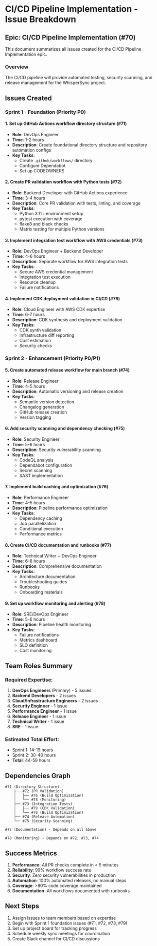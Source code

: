 # CI/CD Pipeline Implementation - Issue Breakdown

## Epic: CI/CD Pipeline Implementation (#70)

This document summarizes all issues created for the CI/CD Pipeline Implementation epic.

### Overview
The CI/CD pipeline will provide automated testing, security scanning, and release management for the WhisperSync project.

## Issues Created

### Sprint 1 - Foundation (Priority P0)

#### 1. Set up GitHub Actions workflow directory structure (#71)
- **Role**: DevOps Engineer
- **Time**: 1-2 hours
- **Description**: Create foundational directory structure and repository automation configs
- **Key Tasks**: 
  - Create `.github/workflows/` directory
  - Configure Dependabot
  - Set up CODEOWNERS

#### 2. Create PR validation workflow with Python tests (#72)
- **Role**: Backend Developer with GitHub Actions experience
- **Time**: 3-4 hours
- **Description**: Core PR validation with tests, linting, and coverage
- **Key Tasks**:
  - Python 3.11+ environment setup
  - pytest execution with coverage
  - flake8 and black checks
  - Matrix testing for multiple Python versions

#### 3. Implement integration test workflow with AWS credentials (#73)
- **Role**: DevOps Engineer + Backend Developer
- **Time**: 4-6 hours
- **Description**: Separate workflow for AWS integration tests
- **Key Tasks**:
  - Secure AWS credential management
  - Integration test execution
  - Resource cleanup
  - Failure notifications

#### 4. Implement CDK deployment validation in CI/CD (#79)
- **Role**: Cloud Engineer with AWS CDK expertise
- **Time**: 6-7 hours
- **Description**: CDK synthesis and deployment validation
- **Key Tasks**:
  - CDK synth validation
  - Infrastructure diff reporting
  - Cost estimation
  - Security checks

### Sprint 2 - Enhancement (Priority P0/P1)

#### 5. Create automated release workflow for main branch (#74)
- **Role**: Release Engineer
- **Time**: 4-5 hours
- **Description**: Automatic versioning and release creation
- **Key Tasks**:
  - Semantic version detection
  - Changelog generation
  - GitHub release creation
  - Version tagging

#### 6. Add security scanning and dependency checking (#75)
- **Role**: Security Engineer
- **Time**: 5-6 hours
- **Description**: Security vulnerability scanning
- **Key Tasks**:
  - CodeQL analysis
  - Dependabot configuration
  - Secret scanning
  - SAST implementation

#### 7. Implement build caching and optimization (#76)
- **Role**: Performance Engineer
- **Time**: 4-5 hours
- **Description**: Pipeline performance optimization
- **Key Tasks**:
  - Dependency caching
  - Job parallelization
  - Conditional execution
  - Performance metrics

#### 8. Create CI/CD documentation and runbooks (#77)
- **Role**: Technical Writer + DevOps Engineer
- **Time**: 6-8 hours
- **Description**: Comprehensive documentation
- **Key Tasks**:
  - Architecture documentation
  - Troubleshooting guides
  - Runbooks
  - Onboarding materials

#### 9. Set up workflow monitoring and alerting (#78)
- **Role**: SRE/DevOps Engineer
- **Time**: 5-6 hours
- **Description**: Pipeline health monitoring
- **Key Tasks**:
  - Failure notifications
  - Metrics dashboard
  - SLO definition
  - Cost monitoring

## Team Roles Summary

### Required Expertise:
1. **DevOps Engineers** (Primary) - 5 issues
2. **Backend Developers** - 2 issues  
3. **Cloud/Infrastructure Engineers** - 2 issues
4. **Security Engineer** - 1 issue
5. **Performance Engineer** - 1 issue
6. **Release Engineer** - 1 issue
7. **Technical Writer** - 1 issue
8. **SRE** - 1 issue

### Estimated Total Effort:
- Sprint 1: 14-19 hours
- Sprint 2: 30-40 hours
- **Total**: 44-59 hours

## Dependencies Graph

```
#71 (Directory Structure)
    ├── #72 (PR Validation)
    │   ├── #76 (Build Optimization)
    │   └── #78 (Monitoring)
    ├── #73 (Integration Tests)
    │   ├── #79 (CDK Validation)
    │   └── #76 (Build Optimization)
    ├── #74 (Release Automation)
    └── #75 (Security Scanning)
        
#77 (Documentation) - Depends on all above

#78 (Monitoring) - Depends on #72, #73, #74
```

## Success Metrics

1. **Performance**: All PR checks complete in < 5 minutes
2. **Reliability**: 99% workflow success rate
3. **Security**: Zero security vulnerabilities in production
4. **Automation**: 100% automated releases, no manual steps
5. **Coverage**: >80% code coverage maintained
6. **Documentation**: All workflows documented with runbooks

## Next Steps

1. Assign issues to team members based on expertise
2. Begin with Sprint 1 foundation issues (#71, #72, #73, #79)
3. Set up project board for tracking progress
4. Schedule weekly sync meetings for coordination
5. Create Slack channel for CI/CD discussions